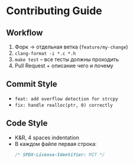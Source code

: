 # Contributing Guide

## Workflow
1. Форк → отдельная ветка (`feature/my‑change`)
2. `clang-format -i *.c *.h`
3. `make test`  – все тесты должны проходить
4. Pull Request + описание чего и почему

## Commit Style
* `feat: add overflow detection for strcpy`
* `fix: handle realloc(ptr, 0) correctly`

## Code Style
* K&R, 4 spaces indentation
* В каждом файле первая строка:  
  ```c
  /* SPDX-License-Identifier: MIT */
